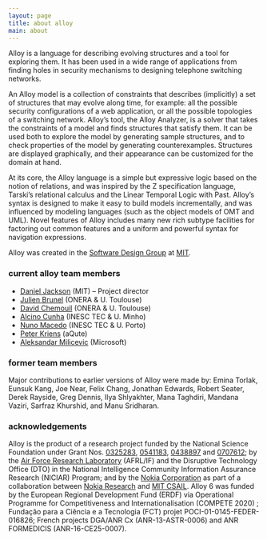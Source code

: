 ```yaml
---
layout: page
title: about alloy
main: about
---
```


Alloy is a language for describing evolving structures and a tool for exploring
them. It has been used in a wide range of applications from finding
holes in security mechanisms to designing telephone switching
networks.

An Alloy model is a collection of constraints that describes
(implicitly) a set of structures that may evolve along time, for example: all the possible
security configurations of a web application, or all the possible
topologies of a switching network. Alloy’s tool, the Alloy Analyzer,
is a solver that takes the constraints of a model and finds structures
that satisfy them. It can be used both to explore the model by
generating sample structures, and to check properties of the model by
generating counterexamples. Structures are displayed graphically, and
their appearance can be customized for the domain at hand.

At its core, the Alloy language is a simple but expressive logic based
on the notion of relations, and was inspired by the Z specification
language, Tarski’s relational calculus and the Linear Temporal Logic with Past. Alloy’s syntax is designed
to make it easy to build models incrementally, and was influenced by
modeling languages (such as the object models of OMT and UML). Novel
features of Alloy includes many new rich subtype facilities for factoring out
common features and a uniform and powerful syntax for navigation
expressions.

Alloy was created in the [Software Design Group](http://sdg.csail.mit.edu) at [MIT](http://mit.edu).

### current alloy team members

* [Daniel Jackson](https://people.csail.mit.edu/dnj/) (MIT) – Project director
* [Julien Brunel](https://www.onera.fr/fr/staff/julien-brunel) (ONERA & U. Toulouse)
* [David Chemouil](https://www.onera.fr/fr/staff/david-chemouil) (ONERA & U. Toulouse)
* [Alcino Cunha](https://alcinocunha.github.io/) (INESC TEC & U. Minho)
* [Nuno Macedo](https://nmacedo.github.io/) (INESC TEC & U. Porto)
* [Peter Kriens](https://www.aqute.biz/) (aQute)
* [Aleksandar Milicevic](http://people.csail.mit.edu/aleks) (Microsoft) 

### former team members

Major contributions to earlier versions of Alloy were made by: Emina Torlak, Eunsuk Kang, Joe Near, Felix
Chang, Jonathan Edwards, Robert Seater, Derek Rayside, Greg Dennis, Ilya Shlyakhter, Mana Taghdiri, Mandana Vaziri, Sarfraz Khurshid, and Manu Sridharan.

### acknowledgements

Alloy is the product of a research project funded by the National Science Foundation under Grant Nos. [0325283](http://www.nsf.gov/awardsearch/showAward.do?AwardNumber=0325283), [0541183](http://www.nsf.gov/awardsearch/showAward.do?AwardNumber=0541183), [0438897](http://www.nsf.gov/awardsearch/showAward.do?AwardNumber=0438897) and [0707612](http://www.nsf.gov/awardsearch/showAward.do?AwardNumber=0707612); by the [Air Force Research Laboratory](http://www.wpafb.af.mil/AFRL/) (AFRL/IF) and the Disruptive Technology Office (DTO) in the National Intelligence Community Information Assurance Research (NICIAR) Program; and by the [Nokia Corporation](http://www.nokia.com) as part of a collaboration between [Nokia Research](http://research.nokia.com/) and [MIT CSAIL](http://www.csail.mit.edu/). 
Alloy 6 was funded by the European Regional Development Fund (ERDF) via Operational Programme for Competitiveness and Internationalisation (COMPETE 2020) ; Fundação para a Ciência e a Tecnologia (FCT) projet POCI-01-0145-FEDER-016826;
French projects DGA/ANR Cx (ANR-13-ASTR-0006) and ANR FORMEDICIS (ANR-16-CE25-0007).

